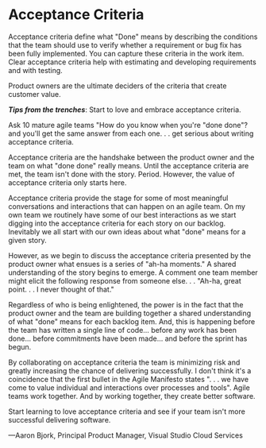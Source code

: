 # Acceptance Criteria

Acceptance criteria define what "Done" means by describing the conditions that the team should use to verify whether a requirement or bug fix has been fully implemented. You can capture these criteria in the work item. Clear acceptance criteria help with estimating and developing requirements and with testing.

Product owners are the ultimate deciders of the criteria that create customer value.

***Tips from the trenches***: Start to love and embrace acceptance criteria.

Ask 10 mature agile teams "How do you know when you're "done done"? and you'll get the same answer from each one. . . get serious about writing acceptance criteria.

Acceptance criteria are the handshake between the product owner and the team on what "done done" really means.
Until the acceptance criteria are met, the team isn't done with the story. Period. However, the value of acceptance criteria only starts here.

Acceptance criteria provide the stage for some of most meaningful conversations and interactions that can happen on an agile team. On my own team we routinely have some of our best interactions as we start digging into the acceptance criteria for each story on our backlog. Inevitably we all start with our own ideas about what "done" means for a given story.

However, as we begin to discuss the acceptance criteria presented by the product owner what ensues is a series of "ah-ha moments." A shared understanding of the story begins to emerge. A comment one team member might elicit the following response from someone else. . . "Ah-ha, great point. . . I never thought of that."

Regardless of who is being enlightened, the power is in the fact that the product owner and the team are building together a shared understanding of what "done" means for each backlog item. And, this is happening before the team has written a single line of code… before any work has been done…
before commitments have been made… and before the sprint has begun.

By collaborating on acceptance criteria the team is minimizing risk and greatly increasing the chance of delivering successfully. I don't think it's a coincidence that the first bullet in the Agile Manifesto states ". . . we have come to value individual and interactions over processes and tools". Agile teams work together. And by working together, they create better software.

Start learning to love acceptance criteria and see if your team isn't more successful delivering software.

—Aaron Bjork, Principal Product Manager, Visual Studio Cloud Services